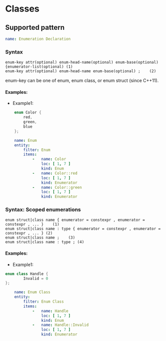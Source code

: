 # Classes

## Supported pattern
```yaml
name: Enumeration Declaration
```
### Syntax
```text
enum-key attr(optional) enum-head-name(optional) enum-base(optional) {enumerator-list(optional)	(1)	
enum-key attr(optional) enum-head-name enum-base(optional) ;	(2)	
```
enum-key can be one of enum, enum class, or enum struct (since C++11).



#### Examples: 

- Example1: 
```cpp
    enum Color { 
        red, 
        green, 
        blue 
    };
```

```yaml
    name: Enum
    entity:
        filter: Enum
        items:
            -   name: Color
                loc: [ 1, 7 ]
                kind: Enum
            -   name: Color::red
                loc: [ 1, 7 ]
                kind: Enumerator
            -   name: Color::green
                loc: [ 1, 7 ]
                kind: Enumerator
```

### Syntax: Scoped enumerations
```text
enum struct|class name { enumerator = constexpr , enumerator = constexpr , ... }	(1)	
enum struct|class name : type { enumerator = constexpr , enumerator = constexpr , ... }	(2)	
enum struct|class name ;	(3)	
enum struct|class name : type ;	(4)	
```

#### Examples: 

- Example1: 
```cpp
enum class Handle { 
        Invalid = 0 
};
```

```yaml
    name: Enum Class
    entity:
        filter: Enum Class
        items:
            -   name: Handle
                loc: [ 1, 7 ]
                kind: Enum
            -   name: Handle::Invalid
                loc: [ 1, 7 ]
                kind: Enumerator
```



